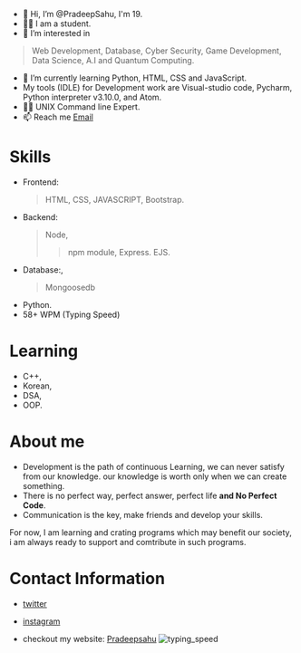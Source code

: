 - 👋 Hi, I’m @PradeepSahu, I'm 19.
- 🧑‍🎓 I am a student. 
- 👀 I’m interested in 
> Web Development, 
> Database, 
> Cyber Security, 
> Game Development, 
> Data Science, 
> A.I and 
> Quantum Computing.
 
- 🌱 I’m currently learning Python, HTML, CSS and JavaScript.
- My tools (IDLE) for Development work are Visual-studio code, Pycharm, Python interpreter v3.10.0, and Atom.
- 🧑‍💻 UNIX Command line Expert.
- 📫 Reach me [Email](mailto:official.pradeepsahu@gmail.com) 
<!---
PradeepSahhu/PradeepSahhu is a ✨ special ✨ repository because its `README.md` (this file) appears on your GitHub profile.
You can click the Preview link to take a look at your changes.
--->

# Skills
- Frontend: 
  > HTML, 
  > CSS, 
  > JAVASCRIPT,
  > Bootstrap.
- Backend: 
  > Node, 
   >> npm module,
   >> Express.
  > EJS.
- Database:, 
   > Mongoosedb 
- Python.
- 58+ WPM (Typing Speed)
 
 # Learning
 - C++,
 - Korean,
 - DSA,
 - OOP.
 
 # About me
- Development is the path of continuous Learning, we can never satisfy from our knowledge. our knowledge is worth only when we can create something. 
- There is no perfect way, perfect answer, perfect life **and No Perfect Code**.
- Communication is the key, make friends and develop your skills.

For now, I am learning and crating programs which may benefit our society, i am always ready to support and comtribute in such programs.
# Contact Information
- [twitter](https://twitter.com/Pradeepsahu__)
- [instagram](https://www.instagram.com/pradeep_sahhu/)

- checkout my website: [Pradeepsahu](https://pradeepsahu.in/)
 ![typing_speed](https://user-images.githubusercontent.com/94203408/152657491-971e0e56-d137-405b-85c1-de68865d87bb.png)



